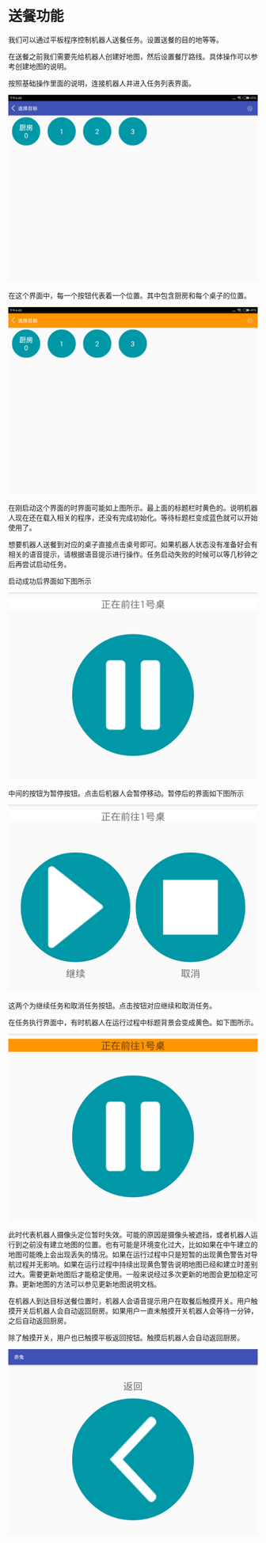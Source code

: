 # 送餐功能

我们可以通过平板程序控制机器人送餐任务。设置送餐的目的地等等。

在送餐之前我们需要先给机器人创建好地图，然后设置餐厅路线。具体操作可以参考创建地图的说明。

按照基础操作里面的说明，连接机器人并进入任务列表界面。

![任务列表界面](imgs/task-list.png)

在这个界面中，每一个按钮代表着一个位置。其中包含厨房和每个桌子的位置。

![刚启动时的界面](imgs/select-target-loading.png)

在刚启动这个界面的时界面可能如上图所示。最上面的标题栏时黄色的。说明机器人现在还在载入相关的程序，还没有完成初始化。等待标题栏变成蓝色就可以开始使用了。

想要机器人送餐到对应的桌子直接点击桌号即可。如果机器人状态没有准备好会有相关的语音提示，请根据语音提示进行操作。任务启动失败的时候可以等几秒钟之后再尝试启动任务。

启动成功后界面如下图所示

![送餐任务管理界面](imgs/task-tracking.png)

中间的按钮为暂停按钮。点击后机器人会暂停移动。暂停后的界面如下图所示

![暂停任务界面](imgs/task-pause.png)

这两个为继续任务和取消任务按钮。点击按钮对应继续和取消任务。

在任务执行界面中，有时机器人在运行过程中标题背景会变成黄色。如下图所示。

![运行过程未追踪](imgs/task-lost.png)

此时代表机器人摄像头定位暂时失效。可能的原因是摄像头被遮挡，或者机器人运行到之前没有建立地图的位置。也有可能是环境变化过大，比如如果在中午建立的地图可能晚上会出现丢失的情况。如果在运行过程中只是短暂的出现黄色警告对导航过程并无影响。如果在运行过程中持续出现黄色警告说明地图已经和建立时差别过大。需要更新地图后才能稳定使用。一般来说经过多次更新的地图会更加稳定可靠。更新地图的方法可以参见更新地图说明文档。

在机器人到达目标送餐位置时，机器人会语音提示用户在取餐后触摸开关。用户触摸开关后机器人会自动返回厨房。如果用户一直未触摸开关机器人会等待一分钟，之后自动返回厨房。

除了触摸开关，用户也已触摸平板返回按钮。触摸后机器人会自动返回厨房。

![平板返回按钮](imgs/back.png)
